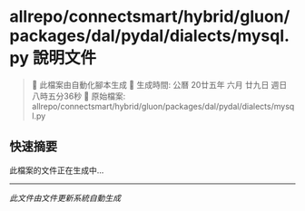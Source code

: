 # allrepo/connectsmart/hybrid/gluon/packages/dal/pydal/dialects/mysql.py 說明文件

> 🚧 此檔案由自動化腳本生成
> 📅 生成時間: 公曆 20廿五年 六月 廿九日 週日 八時五分36秒
> 📂 原始檔案: allrepo/connectsmart/hybrid/gluon/packages/dal/pydal/dialects/mysql.py

## 快速摘要
此檔案的文件正在生成中...

<!-- 實際使用時，這裡會是 Claude Code 生成的完整文件內容 -->

---
*此文件由文件更新系統自動生成*
